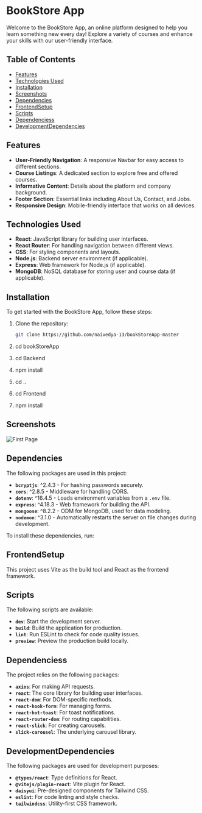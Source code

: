 # BookStore App

Welcome to the BookStore App, an online platform designed to help you learn something new every day! Explore a variety of courses and enhance your skills with our user-friendly interface.

## Table of Contents

- [Features](#features)
- [Technologies Used](#technologies-used)
- [Installation](#installation)
- [Screenshots](#screenshots)
- [Dependencies](#Dependencies)
- [FrontendSetup](#FrontendSetup)
- [Scripts](#Scripts)
- [Dependenciess](#Dependenciess)
- [DevelopmentDependencies](#DevelopmentDependencies)


## Features

- **User-Friendly Navigation**: A responsive Navbar for easy access to different sections.
- **Course Listings**: A dedicated section to explore free and offered courses.
- **Informative Content**: Details about the platform and company background.
- **Footer Section**: Essential links including About Us, Contact, and Jobs.
- **Responsive Design**: Mobile-friendly interface that works on all devices.

## Technologies Used

- **React**: JavaScript library for building user interfaces.
- **React Router**: For handling navigation between different views.
- **CSS**: For styling components and layouts.
- **Node.js**: Backend server environment (if applicable).
- **Express**: Web framework for Node.js (if applicable).
- **MongoDB**: NoSQL database for storing user and course data (if applicable).

## Installation

To get started with the BookStore App, follow these steps:

1. Clone the repository:

   ```bash
   git clone https://github.com/naivedya-13/bookStoreApp-master

2. cd bookStoreApp

3. cd Backend 

4. npm install

5. cd ..

6. cd Frontend

7. npm install

## Screenshots
![First Page](image.png)

## Dependencies

The following packages are used in this project:

- **`bcryptjs`**: ^2.4.3 - For hashing passwords securely.
- **`cors`**: ^2.8.5 - Middleware for handling CORS.
- **`dotenv`**: ^16.4.5 - Loads environment variables from a `.env` file.
- **`express`**: ^4.18.3 - Web framework for building the API.
- **`mongoose`**: ^8.2.2 - ODM for MongoDB, used for data modeling.
- **`nodemon`**: ^3.1.0 - Automatically restarts the server on file changes during development.

To install these dependencies, run:



## FrontendSetup

This project uses Vite as the build tool and React as the frontend framework.

## Scripts

The following scripts are available:

- **`dev`**: Start the development server.
- **`build`**: Build the application for production.
- **`lint`**: Run ESLint to check for code quality issues.
- **`preview`**: Preview the production build locally.

## Dependenciess

The project relies on the following packages:

- **`axios`**: For making API requests.
- **`react`**: The core library for building user interfaces.
- **`react-dom`**: For DOM-specific methods.
- **`react-hook-form`**: For managing forms.
- **`react-hot-toast`**: For toast notifications.
- **`react-router-dom`**: For routing capabilities.
- **`react-slick`**: For creating carousels.
- **`slick-carousel`**: The underlying carousel library.

## DevelopmentDependencies

The following packages are used for development purposes:

- **`@types/react`**: Type definitions for React.
- **`@vitejs/plugin-react`**: Vite plugin for React.
- **`daisyui`**: Pre-designed components for Tailwind CSS.
- **`eslint`**: For code linting and style checks.
- **`tailwindcss`**: Utility-first CSS framework.


